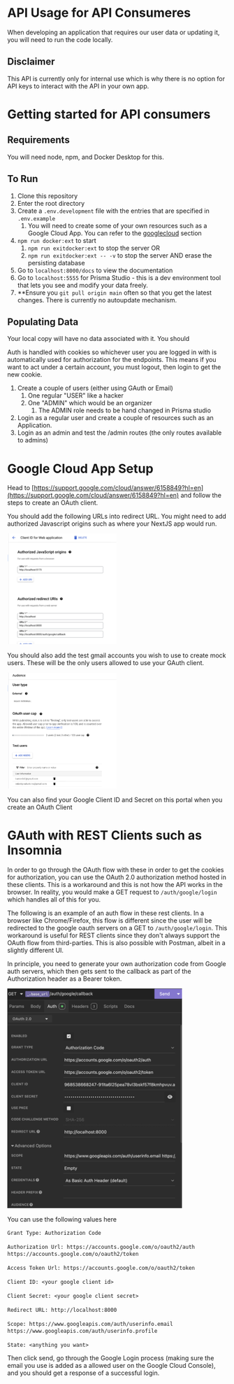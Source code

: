 # API Usage for API Consumeres

When developing an application that requires our user data or updating it, you will need to run the code locally.

## Disclaimer

This API is currently only for internal use which is why there is no option for API keys to interact with the API in your own app.

# Getting started for API consumers

## Requirements

You will need node, npm, and Docker Desktop for this.

## To Run

1) Clone this repository
2) Enter the root directory
3) Create a `.env.development` file with the entries that are specified in `.env.example`
   1) You will need to create some of your own resources such as a Google Cloud App. You can refer to the [googlecloud](#google-cloud-app-setup) section
4) `npm run docker:ext` to start
   1) `npm run exitdocker:ext` to stop the server OR
   2) `npm run exitdocker:ext -- -v` to stop the server AND erase the persisting database
5) Go to `localhost:8000/docs` to view the documentation
6) Go to `localhost:5555` for Prisma Studio - this is a dev environment tool that lets you see and modify your data freely.
7) **Ensure you `git pull origin main` often so that you get the latest changes. There is currently no autoupdate mechanism.

## Populating Data

Your local copy will have no data associated with it. You should

Auth is handled with cookies so whichever user you are logged in with is automatically used for authorization for the endpoints. This means if you want to act under a certain account, you must logout, then login to get the new cookie.

1) Create a couple of users (either using GAuth or Email)
   1) One regular "USER" like a hacker
   2) One "ADMIN" which would be an organizer
      1) The ADMIN role needs to be hand changed in Prisma studio
2) Login as a regular user and create a couple of resources such as an Application.
3) Login as an admin and test the /admin routes (the only routes available to admins)

# Google Cloud App Setup

Head to [https://support.google.com/cloud/answer/6158849?hl=en](https://support.google.com/cloud/answer/6158849?hl=en) and follow the steps to create an OAuth client.

You should add the following URLs into redirect URL. You might need to add authorized Javascript origins such as where your NextJS app would run.

<!-- ![gauth](./images/gettingstarted_gauth.png) -->
<img src="./images/gettingstarted_gauth.png" alt="gauth1" width="250"/>

You should also add the test gmail accounts you wish to use to create mock users. These will be the only users allowed to use your GAuth client.

<!-- ![gauth2](./images/gettingstarted_gauth2.png) -->
<img src="./images/gettingstarted_gauth2.png" alt="gauth2" width="250"/>

You can also find your Google Client ID and Secret on this portal when you create an OAuth Client

# GAuth with REST Clients such as Insomnia

In order to go through the OAuth flow with these in order to get the cookies for authorization, you can use the OAuth 2.0 authorization method hosted in these clients. This is a workaround and this is not how the API works in the browser. In reality, you would make a GET request to `/auth/google/login` which handles all of this for you.

The following is an example of an auth flow in these rest clients. In a browser like Chrome/Firefox, this flow is different since the user will be redirected to the google oauth servers on a GET to `/auth/google/login`. This workaround is useful for REST clients since they don't always support the OAuth flow from third-parties. This is also possible with Postman, albeit in a slightly different UI.

In principle, you need to generate your own authorization code from Google auth servers, which then gets sent to the callback as part of the Authorization header as a Bearer token.

<img src="./images/gettingstarted_insomnia.png" width="400" />

You can use the following values here

```
Grant Type: Authorization Code

Authorization Url: https://accounts.google.com/o/oauth2/auth
https://accounts.google.com/o/oauth2/token

Access Token Url: https://accounts.google.com/o/oauth2/token

Client ID: <your google client id>

Client Secret: <your google client secret>

Redirect URL: http://localhost:8000

Scope: https://www.googleapis.com/auth/userinfo.email https://www.googleapis.com/auth/userinfo.profile

State: <anything you want>
```

Then click send, go through the Google Login process (making sure the email you use is added as a allowed user on the Google Cloud Console), and you should get a response of a successful login.
